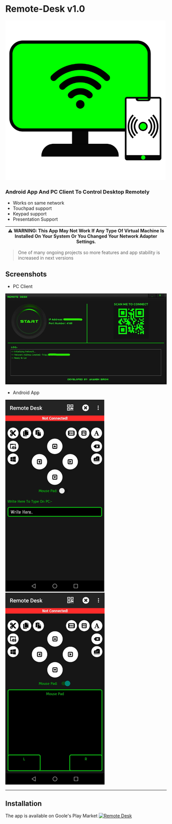# Remote-Desk  v1.0

<img src="images/RemoteDeskLogo.png?raw=true" alt="Client" width="500">

### Android App And PC Client To Control Desktop Remotely

- Works on same network
- Touchpad support
- Keypad support
- Presentation Support

| :warning: **WARNING: This App May Not Work If Any Type Of Virtual Machine Is Installed On Your System Or You Changed Your Network Adapter Settings.** |
| --- |

> One of many ongoing projects so more features and app stability is increased in next versions

## Screenshots

- PC Client

<img src="images/Client.jpg?raw=true" alt="Client">

- Android App

<img src="images/App1.jpg?raw=true" alt="Client" height="600"> <img src="images/App2.jpg?raw=true" alt="Client" height="600">

----
## Installation
The app is available оn Goole's Play Market
[![Remote Desk](https://play.google.com/intl/en_us/badges/images/generic/en_badge_web_generic.png)](https://play.google.com/store/apps/details?id=com.anonic.remotedesk)
